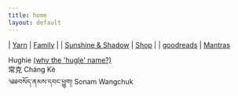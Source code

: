 ```yaml
---
title: home
layout: default
---
```



<div class="home-page">

<div class="random-hughku"> </div>

<div class="home-text-box">

| [Yarn](/yarn)                                                              | [Family](http://family.carrollonline.uk) |
| [Sunshine & Shadow](/sun)                                                  | [Shop](/shop/)                           |
| [goodreads](https://www.goodreads.com/author/show/20671806.Hughie_Carroll) | [Mantras](/blogs/mantra.html)

</div>

<div class="dharma-names">

<div class="dharma-name">
<span class="anglichars">Hughie</span>
<a href="/pages/magic/main.html" title="why the name?">(why the 'hugle' name?)</a>
</div>

<div class="dharma-name">
<span class="unichars">&#x5E38;&#x514B;</span> <span class="anglichars">Cháng Kè</span>
</div>

<div class="dharma-name">
<span class="unichars">&#x0f04;&#x0f05;&#x0f56;&#x0f66;&#x0f7c;&#x0f51;&#x0f0c;&#x0f53;&#x0f58;&#x0f66;&#x0f0c;&#x0f51;&#x0f56;&#x0f44;&#x0f0c;&#x0f55;&#x0fb1;&#x0f74;&#x0f42;&#x0f0d;</span> <span class="anglichars">Sonam Wangchuk</span>
</div>

</div>
</div>
